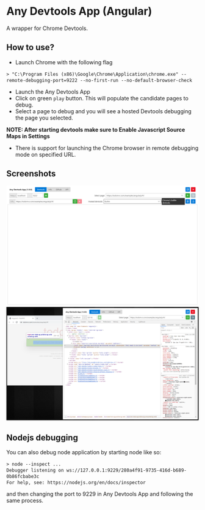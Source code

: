 # Any Devtools App (Angular)

A wrapper for Chrome Devtools.

## How to use?

- Launch Chrome with the following flag

```
> "C:\Program Files (x86)\Google\Chrome\Application\chrome.exe" --remote-debugging-port=9222 --no-first-run --no-default-browser-check
```

- Launch the Any Devtools App
- Click on green ```play``` button. This will populate the candidate pages to debug.
- Select a page to debug and you will see a hosted Devtools debugging the page you selected.

**NOTE: After starting devtools make sure to Enable Javascript Source Maps in Settings**

- There is support for launching the Chrome browser in remote debugging mode on specified URL.

## Screenshots
![Any Devtools App Start Screenshot](anydevtoolsappngstart.png)
![Any Devtools App Runnning Screenshot](anydevtoolsappng.png)

## Nodejs debugging

You can also debug node application by starting node like so:

```
> node --inspect ...
Debugger listening on ws://127.0.0.1:9229/280a4f91-9735-416d-b689-0b86fcbabe3c
For help, see: https://nodejs.org/en/docs/inspector
```

and then changing the port to 9229 in Any Devtools App and following the same process.

